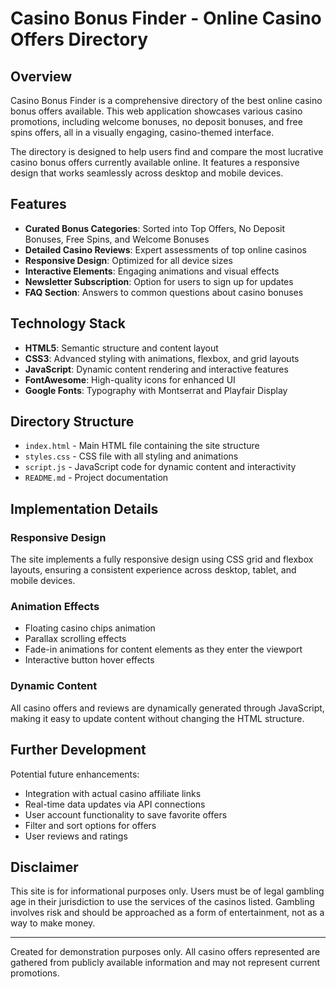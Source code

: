 # Casino Bonus Finder - Online Casino Offers Directory

## Overview

Casino Bonus Finder is a comprehensive directory of the best online casino bonus offers available. This web application showcases various casino promotions, including welcome bonuses, no deposit bonuses, and free spins offers, all in a visually engaging, casino-themed interface.

The directory is designed to help users find and compare the most lucrative casino bonus offers currently available online. It features a responsive design that works seamlessly across desktop and mobile devices.

## Features

- **Curated Bonus Categories**: Sorted into Top Offers, No Deposit Bonuses, Free Spins, and Welcome Bonuses
- **Detailed Casino Reviews**: Expert assessments of top online casinos
- **Responsive Design**: Optimized for all device sizes
- **Interactive Elements**: Engaging animations and visual effects
- **Newsletter Subscription**: Option for users to sign up for updates
- **FAQ Section**: Answers to common questions about casino bonuses

## Technology Stack

- **HTML5**: Semantic structure and content layout
- **CSS3**: Advanced styling with animations, flexbox, and grid layouts
- **JavaScript**: Dynamic content rendering and interactive features
- **FontAwesome**: High-quality icons for enhanced UI
- **Google Fonts**: Typography with Montserrat and Playfair Display

## Directory Structure

- `index.html` - Main HTML file containing the site structure
- `styles.css` - CSS file with all styling and animations
- `script.js` - JavaScript code for dynamic content and interactivity
- `README.md` - Project documentation

## Implementation Details

### Responsive Design

The site implements a fully responsive design using CSS grid and flexbox layouts, ensuring a consistent experience across desktop, tablet, and mobile devices.

### Animation Effects

- Floating casino chips animation
- Parallax scrolling effects
- Fade-in animations for content elements as they enter the viewport
- Interactive button hover effects

### Dynamic Content

All casino offers and reviews are dynamically generated through JavaScript, making it easy to update content without changing the HTML structure.

## Further Development

Potential future enhancements:

- Integration with actual casino affiliate links
- Real-time data updates via API connections
- User account functionality to save favorite offers
- Filter and sort options for offers
- User reviews and ratings

## Disclaimer

This site is for informational purposes only. Users must be of legal gambling age in their jurisdiction to use the services of the casinos listed. Gambling involves risk and should be approached as a form of entertainment, not as a way to make money.

---

Created for demonstration purposes only. All casino offers represented are gathered from publicly available information and may not represent current promotions. 